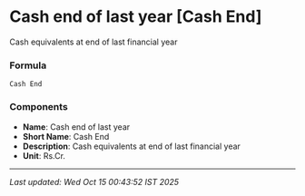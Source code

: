 # Cash end of last year [Cash End]
Cash equivalents at end of last financial year

### Formula
```text
Cash End
```


### Components
- **Name**: Cash end of last year
- **Short Name**: Cash End
- **Description**: Cash equivalents at end of last financial year
- **Unit**: Rs.Cr.

---
*Last updated: Wed Oct 15 00:43:52 IST 2025*
